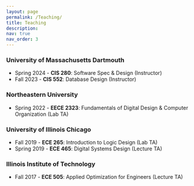 ```yaml
---
layout: page
permalink: /Teaching/
title: Teaching
description: 
nav: true
nav_order: 3
---
```

### University of Massachusetts Dartmouth
* Spring 2024 - **CIS 280**: Software Spec & Design (Instructor)
* Fall 2023 - **CIS 552**: Database Design (Instructor)

### Northeastern University
* Spring 2022 - **EECE 2323**: Fundamentals of Digital Design & Computer Organization (Lab TA)

### University of Illinois Chicago 
* Fall 2019 - **ECE 265**: Introduction to Logic Design (Lab TA)
* Spring 2019 - **ECE 465**: Digital Systems Design (Lecture TA)

### Illinois Institute of Technology
* Fall 2017 - **ECE 505**: Applied Optimization for Engineers (Lecture TA)
